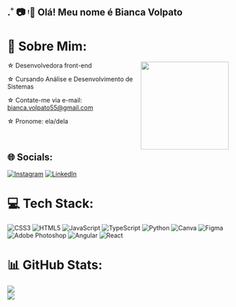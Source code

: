 ## .˚ :camera: ᵎ┊͙ Olá! Meu nome é Bianca Volpato 




# 💫 Sobre Mim:

  <img align="right" width="200" src="https://cdn.discordapp.com/attachments/1169305982602584137/1276767945283993600/best-gif.gif?ex=66ceaecf&is=66cd5d4f&hm=6751764ea28448f71686248be864187ccb90aa7992eaab74478653bd26721e21&">
  
☆  Desenvolvedora front-end 

☆  Cursando Análise e Desenvolvimento de Sistemas 

☆  Contate-me via e-mail: bianca.volpato55@gmail.com 

☆  Pronome: ela/dela

<br>

## 🌐 Socials:
[![Instagram](https://img.shields.io/badge/Instagram-%23E4405F.svg?logo=Instagram&logoColor=white)](https://instagram.com/zigzabee) [![LinkedIn](https://img.shields.io/badge/LinkedIn-%230077B5.svg?logo=linkedin&logoColor=white)](https://www.linkedin.com/in/bianca-volpato-894229303/) 

# 💻 Tech Stack:
![CSS3](https://img.shields.io/badge/css3-%231572B6.svg?style=for-the-badge&logo=css3&logoColor=white) ![HTML5](https://img.shields.io/badge/html5-%23E34F26.svg?style=for-the-badge&logo=html5&logoColor=white) ![JavaScript](https://img.shields.io/badge/javascript-%23323330.svg?style=for-the-badge&logo=javascript&logoColor=%23F7DF1E) ![TypeScript](https://img.shields.io/badge/typescript-%23007ACC.svg?style=for-the-badge&logo=typescript&logoColor=white) ![Python](https://img.shields.io/badge/python-3670A0?style=for-the-badge&logo=python&logoColor=ffdd54) ![Canva](https://img.shields.io/badge/Canva-%2300C4CC.svg?style=for-the-badge&logo=Canva&logoColor=white) ![Figma](https://img.shields.io/badge/figma-%23F24E1E.svg?style=for-the-badge&logo=figma&logoColor=white) ![Adobe Photoshop](https://img.shields.io/badge/adobe%20photoshop-%2331A8FF.svg?style=for-the-badge&logo=adobe%20photoshop&logoColor=white) ![Angular](https://img.shields.io/badge/Angular-DD0031?style=for-the-badge&logo=angular&logoColor=white) ![React](https://img.shields.io/badge/React-20232A?style=for-the-badge&logo=react&logoColor=61DAFB)

# 📊 GitHub Stats:
![](https://github-readme-stats.vercel.app/api?username=BiancaVolpato&theme=midnight-purple&show_icons=true&hide_border=true&count_private=true)<br/>
![](https://github-readme-stats.vercel.app/api/top-langs/?username=BiancaVolpato&theme=midnight-purple&show_icons=true&hide_border=true&layout=compact)




